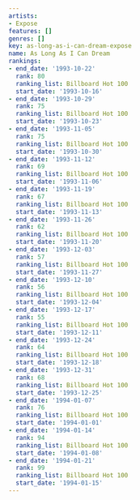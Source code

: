```yaml
---
artists:
- Expose
features: []
genres: []
key: as-long-as-i-can-dream-expose
name: As Long As I Can Dream
rankings:
- end_date: '1993-10-22'
  rank: 80
  ranking_list: Billboard Hot 100
  start_date: '1993-10-16'
- end_date: '1993-10-29'
  rank: 75
  ranking_list: Billboard Hot 100
  start_date: '1993-10-23'
- end_date: '1993-11-05'
  rank: 75
  ranking_list: Billboard Hot 100
  start_date: '1993-10-30'
- end_date: '1993-11-12'
  rank: 69
  ranking_list: Billboard Hot 100
  start_date: '1993-11-06'
- end_date: '1993-11-19'
  rank: 67
  ranking_list: Billboard Hot 100
  start_date: '1993-11-13'
- end_date: '1993-11-26'
  rank: 62
  ranking_list: Billboard Hot 100
  start_date: '1993-11-20'
- end_date: '1993-12-03'
  rank: 57
  ranking_list: Billboard Hot 100
  start_date: '1993-11-27'
- end_date: '1993-12-10'
  rank: 56
  ranking_list: Billboard Hot 100
  start_date: '1993-12-04'
- end_date: '1993-12-17'
  rank: 55
  ranking_list: Billboard Hot 100
  start_date: '1993-12-11'
- end_date: '1993-12-24'
  rank: 64
  ranking_list: Billboard Hot 100
  start_date: '1993-12-18'
- end_date: '1993-12-31'
  rank: 68
  ranking_list: Billboard Hot 100
  start_date: '1993-12-25'
- end_date: '1994-01-07'
  rank: 76
  ranking_list: Billboard Hot 100
  start_date: '1994-01-01'
- end_date: '1994-01-14'
  rank: 94
  ranking_list: Billboard Hot 100
  start_date: '1994-01-08'
- end_date: '1994-01-21'
  rank: 99
  ranking_list: Billboard Hot 100
  start_date: '1994-01-15'
---
```


